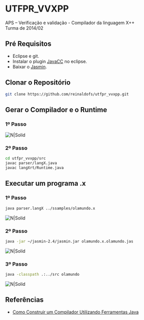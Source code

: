 # UTFPR_VVXPP
APS – Verificação e validação - Compilador da linguagem X++<br>
Turma de 2014/02

## Pré Requisitos
  - Eclipse e git.
  - Instalar o plugin [JavaCC] no eclipse.
  - Baixar o [Jasmin].

## Clonar o Repositório
```sh
git clone https://github.com/reinaldofs/utfpr_vvxpp.git
```

## Gerar o Compilador e o Runtime
### 1º Passo
![N|Solid](https://cldup.com/leoOm2O8Xz.png)

### 2º Passo
```sh
cd utfpr_vvxpp/src
javac parser/langX.java
javac langXrt/Runtime.java
```



## Executar um programa .x
### 1º Passo
```sh
java parser.langX ../ssamples/olamundo.x
```
![N|Solid](https://cldup.com/jGKmB6KSAR.png)

### 2º Passo
```sh
java -jar ~/jasmin-2.4/jasmin.jar olamundo.x.olamundo.jas
```
![N|Solid](https://cldup.com/1LipzYh3GV.png)

### 3º Passo
```sh
java -classpath .:../src olamundo
```
![N|Solid](https://cldup.com/Kxt8eu5EQY.png)


## Referências
- [Como Construir um Compilador Utilizando Ferramentas Java]

   [JavaCC]: <http://www.devmedia.com.br/conheca-agora-e-baixe-o-plugin-do-javacc-para-eclipse/2311>
   [Jasmin]: <http://jasmin.sourceforge.net/>
   [Como Construir um Compilador Utilizando Ferramentas Java]:  <http://conteudo.icmc.usp.br/pessoas/delamaro/SlidesCompiladores/CompiladoresFinal.pdf>
   



